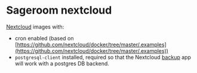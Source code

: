 # Sageroom nextcloud

[Nextcloud](https://nextcloud.com) images with:

* cron enabled (based on [https://github.com/nextcloud/docker/tree/master/.examples](https://github.com/nextcloud/docker/tree/master/.examples))
* `postgresql-client` installed, required so that the Nextcloud [backup](https://github.com/nextcloud/backup) app will work with a postgres DB backend.
